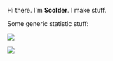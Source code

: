 Hi there. I'm **Scolder**. I make stuff.

Some generic statistic stuff:

![](https://github-readme-stats.vercel.app/api/top-langs/?username=scoldercreations&theme=dark&langs_count=20)


![](https://github-readme-stats.vercel.app/api?username=ScolderCreations)
